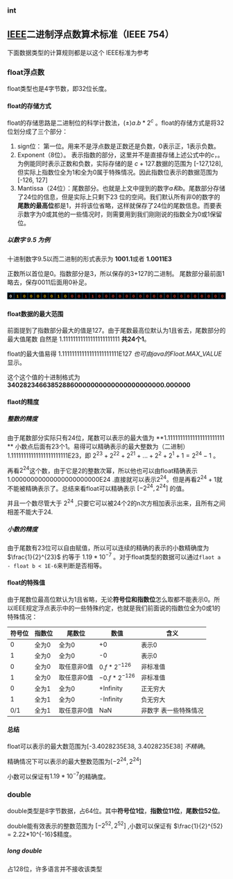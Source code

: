 

### int

 

## [IEEE](https://baike.baidu.com/item/IEEE)**二进制浮点数算术标准**（IEEE 754）

下面数据类型的计算规则都是以这个 IEEE标准为参考

### float浮点数

float类型也是4字节数，即32位长度。

#### float的存储方式

float的存储思路是二进制位的科学计数法，$(±)a.b*2^c$ 。float的存储方式是将32位划分成了三个部分：

1. sign位： 第一位。用来不是浮点数是正数还是负数，0表示正，1表示负数。
2. Exponent（8位）。 表示指数的部分，这里并不是直接存储上述公式中的$c$，。为例能同时表示正数和负数，实际存储的是 $c+127$.数据的范围为 [-127,128],但实际上指数位全为1和全为0属于特殊情况。因此指数位表示的数据范围为[-126, 127]
3. Mantissa（24位）：尾数部分。也就是上文中提到的数字$a和b$。尾数部分存储了24位的信息，但是实际上只剩下23 位的空间。我们默认所有非0的数字的**尾数的最高位**都是1，并将该位省略，这样就保存了24位的尾数信息。而要表示数字为0或其他的一些情况时，则需要用到我们刚刚说的指数全为0或1保留位。

##### 以数字 9.5 为例

十进制数字9.5以而二进制的形式表示为 **1001.1**或者 **1.0011E3** 

正数所以首位是0。指数部分是3，所以保存的3+127的二进制。 尾数部分最前面1略去，保存0011后面用0补足。

![image-20211025215842825](%E5%9F%BA%E7%A1%80%E6%95%B0%E6%8D%AE%E7%B1%BB%E5%9E%8B.assets/image-20211025215842825.png) 

#### float数据的最大范围

前面提到了指数部分最大的值是127。由于尾数最高位默认为1且省去，尾数部分的最大值尾数 自然是 1.11111111111111111111111 **共24个1**。

float的最大值易得 1.11111111111111111111111E127 *也可由java的Float.MAX_VALUE*显示。

这个这个值的十进制格式为**340282346638528860000000000000000000000.000000** 

#### flaot的精度

##### 整数的精度

由于尾数部分实际只有24位，尾数可以表示的最大值为 **1.11111111111111111111111 ** 小数点后面有23个1。易得可以精确表示的最大整数为（二进制）1.11111111111111111111111E23，即 $2^{23}+2^{22}+2^{21}+...+2^2+2^1+1 = 2^{24}-1$ 。

再看$2^{24}$这个数，由于它是2的整数次幂，所以他也可以由float精确表示 1.00000000000000000000000E24 .直接就可以表示$2^{24}$。但是再看$2^{24}+1$就不能被精确表示了。总结来看float可以精确表示 $[-2^{24},2^{24}]$ 的值。

并且一个数尽管大于 $2^{24}$ ,只要它可以被24个2的n次方相加表示出来，且所有之间相差不能大于24.

##### 小数的精度

由于尾数有23位可以自由赋值，所以可以连续的精确的表示的小数精确度为 $\frac{1}{2}^{23}$ 约等于 ${1.19}*10^{-7}$ 。对于float类型的数据可以通过`flaot a - float b < 1E-6`来判断是否相等。

#### float的特殊值

由于尾数位最高位默认为1且省略，无论**符号位和指数位**怎么取都不能表示0。所以IEEE规定浮点表示中的一些特殊约定，也就是我们前面说的指数位全为0或1的特殊情况：

| 符号位 | 指数位 | 尾数位      | 数值            | 含义                  |
| ------ | ------ | ----------- | --------------- | --------------------- |
| 0      | 全为0  | 全为0       | +0              | 表示0                 |
| 1      | 全为0  | 全为0       | -0              | 表示0                 |
| 0      | 全为0  | 取任意非0值 | $0.f*2^{-126}$  | 非标准值              |
| 1      | 全为0  | 取任意非0值 | $-0.f*2^{-126}$ | 非标准值              |
| 0      | 全为1  | 全为0       | +Infinity       | 正无穷大              |
| 1      | 全为1  | 全为0       | -Infinity       | 负无穷大              |
| 0/1    | 全为1  | 取任意非0值 | NaN             | 非数字 表一些特殊情况 |

#### 总结

float可以表示的最大数范围为[-3.4028235E38, 3.4028235E38] *不精确*。

精确情况下可以表示的最大整数范围为$[-2^{24},2^{24}]$ 

小数可以保证有$1.19*10^{-7}$的精确度。

### double

double类型是8字节数据，占64位。其中**符号位1位**，**指数位11位**，**尾数位52位**。

double能有效表示的整数范围为 $[-2^{52},2^{52}]$ ,小数可以保证有 $\frac{1}{2}^{52} = 2.22*10^{-16}$精度。

##### long double

占128位，许多语言并不接收该类型

